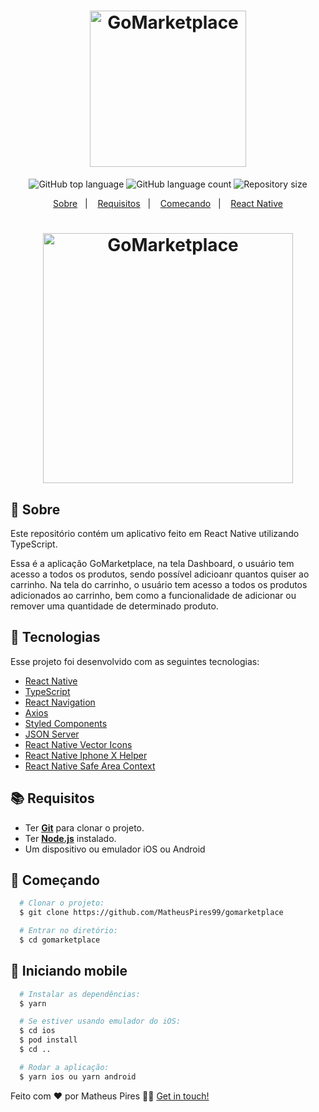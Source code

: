 <h1 align="center">
    <img alt="GoMarketplace" src="https://ik.imagekit.io/hwyksvj4iv/GoMarketplace_tvGUK-ZoO.svg" width="250px" />
</h1>

<p align="center">
  <img alt="GitHub top language" src="https://img.shields.io/github/languages/top/MatheusPires99/gomarketplace">
  <img alt="GitHub language count" src="https://img.shields.io/github/languages/count/MatheusPires99/gomarketplace">
  <img alt="Repository size" src="https://img.shields.io/github/repo-size/MatheusPires99/gomarketplace">
</p>

<p align="center">
  <a href="#page_with_curl-sobre">Sobre</a>&nbsp;&nbsp;&nbsp;|&nbsp;&nbsp;&nbsp;
  <a href="#books-requisitos">Requisitos</a>&nbsp;&nbsp;&nbsp;|&nbsp;&nbsp;&nbsp;
  <a href="#rocket-começando">Começando</a>&nbsp;&nbsp;&nbsp;|&nbsp;&nbsp;&nbsp;
  <a href="#iphone-iniciando-mobile">React Native</a>
</p>

<h1 align="center">
    <img alt="GoMarketplace" src="https://res.cloudinary.com/matheuspires/image/upload/v1588198944/gomarketplace_alrix5.gif" width="400px" />
</h1>

## :page_with_curl: Sobre
Este repositório contém um aplicativo feito em React Native utilizando TypeScript.

Essa é a aplicação GoMarketplace, na tela Dashboard, o usuário tem acesso a todos os produtos, sendo possível adicioanr quantos quiser ao carrinho. Na tela do carrinho, o usuário tem acesso a todos os produtos adicionados ao carrinho, bem como a funcionalidade de adicionar ou remover uma quantidade de determinado produto.

## :hammer: Tecnologias
Esse projeto foi desenvolvido com as seguintes tecnologias:

- [React Native](https://reactnative.dev/)
- [TypeScript](https://www.typescriptlang.org/)
- [React Navigation](https://reactnavigation.org/)
- [Axios](https://github.com/axios/axios)
- [Styled Components](https://styled-components.com/)
- [JSON Server](https://github.com/typicode/json-server)
- [React Native Vector Icons](https://github.com/oblador/react-native-vector-icons)
- [React Native Iphone X Helper](https://www.npmjs.com/package/react-native-iphone-x-helper)
- [React Native Safe Area Context](https://www.npmjs.com/package/react-native-safe-area-context)

## :books: Requisitos
- Ter [**Git**](https://git-scm.com/) para clonar o projeto.
- Ter [**Node.js**](https://nodejs.org/en/) instalado.
- Um dispositivo ou emulador iOS ou Android

## :rocket: Começando
``` bash
  # Clonar o projeto:
  $ git clone https://github.com/MatheusPires99/gomarketplace

  # Entrar no diretório:
  $ cd gomarketplace
```

## :iphone: Iniciando mobile
```bash
  # Instalar as dependências:
  $ yarn

  # Se estiver usando emulador do iOS:
  $ cd ios
  $ pod install
  $ cd ..

  # Rodar a aplicação:
  $ yarn ios ou yarn android
```

Feito com ❤️ por Matheus Pires 👋🏻 [Get in touch!](https://github.com/MatheusPires99)
